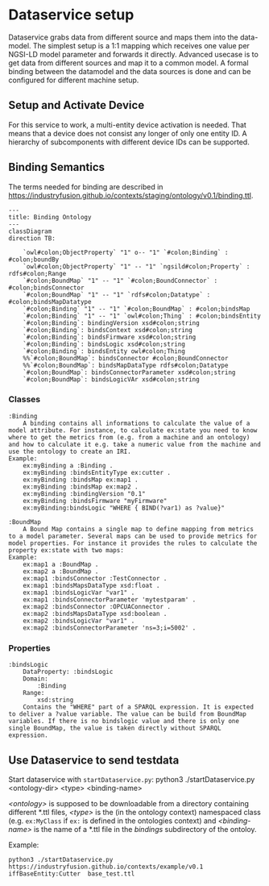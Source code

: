 # Dataservice setup
Dataservice grabs data from different source and maps them into the data-model. The simplest setup is a 1:1 mapping which receives one value per NGSI-LD model parameter and forwards it directly. Advanced usecase is to get data from different sources and map it to a common model. A formal binding between the datamodel and the data sources is done and can be configured for different machine setup.
## Setup and Activate Device
For this service to work, a multi-entity device activation is needed. That means that a device does not consist any longer of only one entity ID. A hierarchy of subcomponents with different device IDs can be supported.

## Binding Semantics

The terms needed for binding are described in https://industryfusion.github.io/contexts/staging/ontology/v0.1/binding.ttl.


```mermaid
---
title: Binding Ontology
---
classDiagram
direction TB:

    `owl#colon;ObjectProperty` "1" o-- "1" `#colon;Binding` : #colon;boundBy
    `owl#colon;ObjectProperty` "1" -- "1" `ngsild#colon;Property` : rdfs#colon;Range
    `#colon;BoundMap` "1" -- "1" `#colon;BoundConnector` : #colon;bindsConnector
    `#colon;BoundMap` "1" -- "1" `rdfs#colon;Datatype` : #colon;bindsMapDatatype
    `#colon;Binding` "1" -- "1" `#colon;BoundMap` : #colon;bindsMap
    `#colon;Binding` "1" -- "1" `owl#colon;Thing` : #colon;bindsEntity
    `#colon;Binding`: bindingVersion xsd#colon;string
    `#colon;Binding`: bindsContext xsd#colon;string
    `#colon;Binding`: bindsFirmware xsd#colon;string
    `#colon;Binding`: bindsLogic xsd#colon;string
    `#colon;Binding`: bindsEntity owl#colon;Thing
    %%`#colon;BoundMap`: bindsConnector #colon;BoundConnector
    %%`#colon;BoundMap`: bindsMapDataType rdfs#colon;Datatype
    `#colon;BoundMap`: bindsConnectorParameter xsd#colon;string
    `#colon;BoundMap`: bindsLogicVAr xsd#colon;string

```

### Classes
```
:Binding
    A binding contains all informations to calculate the value of a model attribute. For instance, to calculate ex:state you need to know where to get the metrics from (e.g. from a machine and an ontology) and how to calculate it e.g. take a numeric value from the machine and use the ontology to create an IRI.
Example:
    ex:myBinding a :Binding .
    ex:myBinding :bindsEntityType ex:cutter .
    ex:myBinding :bindsMap ex:map1 .
    ex:myBinding :bindsMap ex:map2 .
    ex:myBinding :bindingVersion "0.1"
    ex:myBinding :bindsFirmware "myFirmware"
    ex:myBinding:bindsLogic "WHERE { BIND(?var1) as ?value}"

:BoundMap
    A Bound Map contains a single map to define mapping from metrics to a model parameter. Several maps can be used to provide metrics for model properties. For instance it provides the rules to calculate the property ex:state with two maps:
Example:
    ex:map1 a :BoundMap .
    ex:map2 a :BoundMap .
    ex:map1 :bindsConnector :TestConnector .
    ex:map1 :bindsMapsDataType xsd:float .
    ex:map1 :bindsLogicVar "var1" .
    ex:map1 :bindsConnectorParameter 'mytestparam' .
    ex:map2 :bindsConnector :OPCUAConnector .
    ex:map2 :bindsMapsDataType xsd:boolean .
    ex:map2 :bindsLogicVar "var1" .
    ex:map2 :bindsConnectorParameter 'ns=3;i=5002' .
```
### Properties
```
:bindsLogic
    DataProperty: :bindsLogic
    Domain: 
        :Binding
    Range: 
        xsd:string
    Contains the "WHERE" part of a SPARQL expression. It is expected to deliver a ?value variable. The value can be build from BoundMap variables. If there is no bindslogic value and there is only one single BoundMap, the value is taken directly without SPARQL expression.

```


## Use Dataservice to send testdata
Start dataservice with `startDataservice.py`:
    python3 ./startDataservice.py \<ontology-dir\> \<type\> \<binding-name\>

*\<ontology\>* is supposed to be downloadable from a directory containing different *.ttl files, *\<type\>* is the (in the ontology context) namespaced class (e.g. `ex:MyClass` if `ex:` is defined in the ontologies context) and *\<binding-name\>* is the name of a *.ttl file in the *bindings* subdirectory of the ontoloy.

Example:

    python3 ./startDataservice.py  https://industryfusion.github.io/contexts/example/v0.1  iffBaseEntity:Cutter  base_test.ttl
